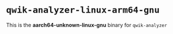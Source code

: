 # `qwik-analyzer-linux-arm64-gnu`

This is the **aarch64-unknown-linux-gnu** binary for `qwik-analyzer`
